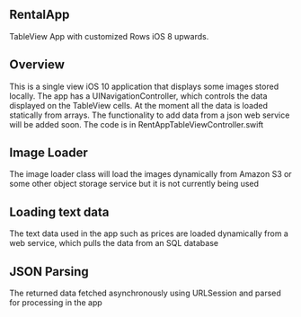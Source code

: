## RentalApp
TableView App with customized Rows iOS 8 upwards.  
## Overview
This is a single view iOS 10 application that displays some images stored locally.  The app has a 
UINavigationController, which controls the data displayed on the TableView cells.  At the moment all the data is
loaded statically from arrays.  The functionality to add data from a json web service will be added soon.
The code is in RentAppTableViewController.swift
## Image Loader
The image loader class will load the images dynamically from Amazon S3 or some other object storage service but 
it is not currently being used
## Loading text data
The text data used in the app such as prices are loaded dynamically from a web service, which pulls the data from
an SQL database
## JSON Parsing
The returned data fetched asynchronously using URLSession and parsed for processing in the app 
